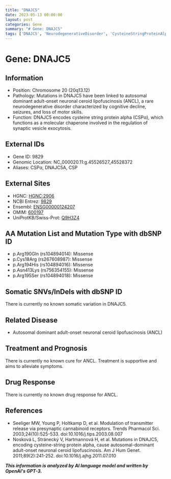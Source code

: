 ```yaml
---
title: "DNAJC5"
date: 2023-05-13 00:00:00
layout: post
categories: Gene
summary: "# Gene: DNAJC5"
tags: ['DNAJC5', 'NeurodegenerativeDisorder', 'CysteineStringProteinAlpha', 'ANCL', 'MissenseMutation', 'SynapticVesicleExocytosis', 'SupportiveTreatment', 'NoKnownCure']
---
```


# Gene: DNAJC5

## Information

- Position: Chromosome 20 (20q13.12)
- Pathology: Mutations in DNAJC5 have been linked to autosomal dominant adult-onset neuronal ceroid lipofuscinosis (ANCL), a rare neurodegenerative disorder characterized by cognitive decline, seizures, and loss of motor skills.
- Function: DNAJC5 encodes cysteine string protein alpha (CSPα), which functions as a molecular chaperone involved in the regulation of synaptic vesicle exocytosis.

## External IDs

- Gene ID: 9829
- Genomic Location: NC_000020.11:g.45526527_45528372
- Aliases: CSPα, DNAJC5A, CSP

## External Sites

- HGNC: [HGNC:2906]([Click](https://www.genenames.org/data/gene-symbol-report/#!/hgnc_id/HGNC:2906))
- NCBI Entrez: [9829]([Click](https://www.ncbi.nlm.nih.gov/gene/9829))
- Ensembl: [ENSG00000124207]([Click](https://www.ensembl.org/Homo_sapiens/Gene/Summary?g=ENSG00000124207))
- OMIM: [600197]([Click](https://www.omim.org/entry/600197))
- UniProtKB/Swiss-Prot: [Q9H3Z4]([Click](https://www.uniprot.org/uniprot/Q9H3Z4))

## AA Mutation List and Mutation Type with dbSNP ID

- p.Arg190Gln (rs104894014): Missense
- p.Cys18Arg (rs267608987): Missense
- p.Arg194His (rs104894016): Missense
- p.Asn413Lys (rs756354155): Missense
- p.Arg195Ser (rs104894018): Missense

## Somatic SNVs/InDels with dbSNP ID

There is currently no known somatic variation in DNAJC5.

## Related Disease

- Autosomal dominant adult-onset neuronal ceroid lipofuscinosis (ANCL)

## Treatment and Prognosis

There is currently no known cure for ANCL. Treatment is supportive and aims to alleviate symptoms.

## Drug Response

There is currently no known drug response for ANCL.

## References

- Seeliger MW, Young P, Holtkamp D, et al. Modulation of transmitter release via presynaptic cannabinoid receptors. Trends Pharmacol Sci. 2003;24(10):525-533. doi:10.1016/j.tips.2003.08.007
- Nosková L, Stránecký V, Hartmannová H, et al. Mutations in DNAJC5, encoding cysteine-string protein alpha, cause autosomal-dominant adult-onset neuronal ceroid lipofuscinosis. Am J Hum Genet. 2011;89(2):241-252. doi:10.1016/j.ajhg.2011.07.010

**_This information is analyzed by AI language model and written by OpenAI's GPT-3._**
